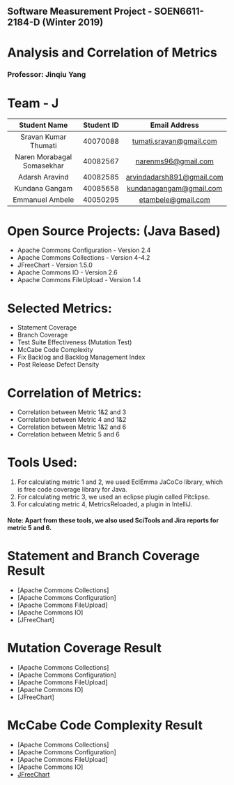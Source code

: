 ## Software Measurement Project - SOEN6611-2184-D (Winter 2019)
# Analysis and Correlation of Metrics
### Professor: Jinqiu Yang

# Team - J
|Student Name              |Student ID   |Email Address            |
|:------------------------:|:-----------:|:-----------------------:|
| Sravan Kumar Thumati     | 40070088    |tumati.sravan@gmail.com  |
|Naren Morabagal Somasekhar|40082567     |narenms96@gmail.com      |  
|Adarsh Aravind            |40082585     |arvindadarsh891@gmail.com|
|Kundana Gangam            |40085658     |kundanagangam@gmail.com  |
|Emmanuel Ambele           |40050295     |etambele@gmail.com       |

# Open Source Projects: (Java Based)
* Apache Commons Configuration - Version 2.4 
* Apache Commons Collections - Version 4-4.2 
* JFreeChart - Version 1.5.0 
* Apache Commons IO - Version 2.6 
* Apache Commons FileUpload - Version 1.4 

# Selected Metrics:
- Statement Coverage
- Branch Coverage
- Test Suite Effectiveness (Mutation Test)
- McCabe Code Complexity
- Fix Backlog and Backlog Management Index
- Post Release Defect Density

# Correlation of Metrics:
+ Correlation between Metric 1&2 and 3
+ Correlation between Metric 4 and 1&2
+ Correlation between Metric 1&2 and 6
+ Correlation between Metric 5 and 6

# Tools Used:
1. For calculating metric 1 and 2, we used EclEmma JaCoCo library, which is free code coverage library for Java.
2. For calculating metric 3, we used an eclipse plugin called Pitclipse.
3. For calculating metric 4, MetricsReloaded, a plugin in IntelliJ.

#### Note: Apart from these tools, we also used SciTools and Jira reports for metric 5 and 6.

# Statement and Branch Coverage Result
* [Apache Commons Collections]
* [Apache Commons Configuration]
* [Apache Commons FileUpload]
* [Apache Commons IO]
* [JFreeChart]

# Mutation Coverage Result
* [Apache Commons Collections]
* [Apache Commons Configuration]
* [Apache Commons FileUpload]
* [Apache Commons IO]
* [JFreeChart]

# McCabe Code Complexity Result
* [Apache Commons Collections]
* [Apache Commons Configuration]
* [Apache Commons FileUpload]
* [Apache Commons IO]
* [JFreeChart](http://www.echoecho.com/htmllinks01.htm)
